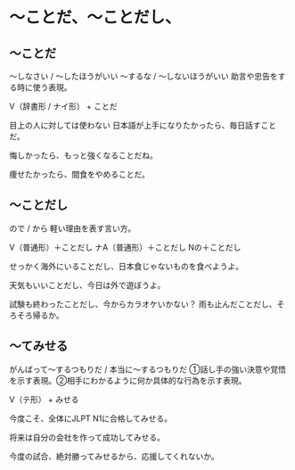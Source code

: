 # 〜ことだ、〜ことだし、
## 〜ことだ
〜しなさい / 〜したほうがいい 〜するな / 〜しないほうがいい  助言や忠告をする時に使う表現。

V（辞書形 / ナイ形） + ことだ


目上の人に対しては使わない
日本語が上手になりたかったら、毎日話すことだ。

悔しかったら、もっと強くなることだね。

痩せたかったら、間食をやめることだ。

## 〜ことだし
ので / から   軽い理由を表す言い方。

V（普通形）＋ことだし ナA（普通形）＋ことだし Nの＋ことだし


せっかく海外にいることだし、日本食じゃないものを食べようよ。

天気もいいことだし、今日は外で遊ぼうよ。

試験も終わったことだし、今からカラオケいかない？
雨も止んだことだし、そろそろ帰るか。



## 〜てみせる
がんばって〜するつもりだ / 本当に〜するつもりだ   ①話し手の強い決意や覚悟を示す表現。②相手にわかるように何か具体的な行為を示す表現。

V（テ形） + みせる


今度こそ、全体にJLPT N1に合格してみせる。

将来は自分の会社を作って成功してみせる。

今度の試合、絶対勝ってみせるから、応援してくれないか。

